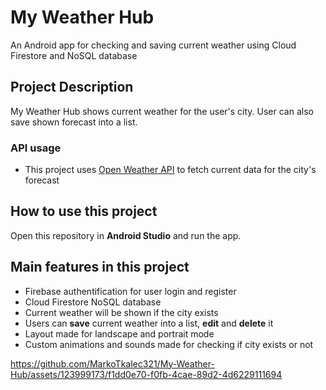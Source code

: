 # My Weather Hub
An Android app for checking and saving current weather using Cloud Firestore and NoSQL database
## Project Description
My Weather Hub shows current weather for the user's city. User can also save shown forecast into a list.
### API usage
- This project uses [Open Weather API](https://openweathermap.org/ "Open Weather API") to fetch current data for the city's forecast

## How to use this project
Open this repository in **Android Studio** and run the app.
## Main features in this project
- Firebase authentification for user login and register
- Cloud Firestore NoSQL database
- Current weather will be shown if the city exists
- Users can **save** current weather into a list, **edit** and **delete** it
- Layout made for landscape and portrait mode
- Custom animations and sounds made for checking if city exists or not


https://github.com/MarkoTkalec321/My-Weather-Hub/assets/123999173/f1dd0e70-f0fb-4cae-89d2-4d6229111694

